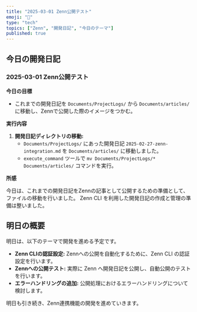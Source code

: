 ```yaml
---
title: "2025-03-01 Zenn公開テスト"
emoji: "📝"
type: "tech"
topics: ["Zenn", "開発日記", "今日のテーマ"]
published: true
---
```


## 今日の開発日記

### 2025-03-01 Zenn公開テスト

**今日の目標**

*   これまでの開発日記を `Documents/ProjectLogs/` から `Documents/articles/` に移動し、Zennで公開した際のイメージをつかむ。

**実行内容**

1.  **開発日記ディレクトリの移動:**
    *   `Documents/ProjectLogs/` にあった開発日記 `2025-02-27-zenn-integration.md` を `Documents/articles/` に移動しました。
    *   `execute_command` ツールで `mv Documents/ProjectLogs/* Documents/articles/` コマンドを実行。

**所感**

今日は、これまでの開発日記をZennの記事として公開するための準備として、ファイルの移動を行いました。
Zenn CLI を利用した開発日記の作成と管理の準備は整いました。

## 明日の概要

明日は、以下のテーマで開発を進める予定です。

*   **Zenn CLIの認証設定:** Zennへの公開を自動化するために、Zenn CLI の認証設定を行います。
*   **Zennへの公開テスト:** 実際に Zenn へ開発日記を公開し、自動公開のテストを行います。
*   **エラーハンドリングの追加:**   公開処理におけるエラーハンドリングについて検討します。

明日も引き続き、Zenn連携機能の開発を進めていきます。
